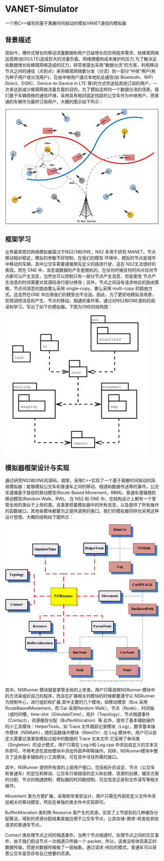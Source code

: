 # VANET-Simulator
一个用C++编写的基于离散时间驱动的模拟VANET通信的模拟器

## 背景描述  
现如今，爆炸式增长的移动流量数据和用户日益增长的应用程序需求，给蜂窝网络运营商(如3G/LTE)造成巨大的流量负载、网络拥塞和成本维护的压力.为了解决这些数据增长给蜂窝网络造成的压力，研究者提出采用“数据分流”的方案，利用移动节点之间的通信（点到点）来将蜂窝网络数分发（分流）到一部分“中继”用户(称为种子用户或分流用户)，在由中继用户通过本地机会通信(如 Bluetooth、WiFi Direct、DSRC、Device-to-Device in LTE 等)的方式传送给其他订阅的用户，一次来达到减少蜂窝网络流量负载的目的。为了模拟这样的一个数据分流的场景，我们基于车辆网络的通信环境，采用具有相对固定线路的公交车作为中继用户，而普通的车辆作为最终订阅用户，大概的图示如下所示：  

![](map.png)  

## 框架学习  
业界最熟悉的网络模拟器莫过于NS2/3和ONE，NS2 多用于研究 MANET，节点移动相对稳定，模拟的参数不好控制，在我们的模型
环境中，模拟的节点是城市中移动的车辆，其中公交车需要遵循预先定义的路径行驶，这在 NS2无法很好的表现。而在 ONE 中，消息或数据的产生是随机的，在任何时候任何时间点任何节点都可以产生消息，当然也可以控制只有一部分节点产生消息，但是更改
节点产生消息的时间需要对其源码进行部分修改；另外，节点之间没有请求响应的路由策略，节点间消息的路由要么采用 single-copy，要么采用 multi-copy 的路由方式。这显然在ONE 中应用我们的模型也不合适。因此，为了更好地模拟该场景，宏观调控消息的产生，节点的移动，相遇的事件等，通过对NS2和ONE源码的阅读和学习，写出了如下的模拟器。下图为ONE的结构图：  

![](/one.PNG)   

## 模拟器框架设计与实现 
通过研究NS2和ONE的源码，框架，采用C++实现了一个基于离散时间驱动的简易模拟器：能够模拟公交车和普通车之间的移动、相遇和数据传送等的事件。公交车遵循基于路径的移动模型(Route-Based  Movement，RBM)，普通车遵循随机移动模型(Random Walk，RW)。 在 NS2 和 ONE 中，在结构设计上都有一个掌管全局的类似于上帝的类。该类掌控着模拟器中的所有信息，以及提供了所有操作的函数接口，其他各模块都要为之提供调用的接口。我们的模拟器同样也采用这种设计思想。大概的结构如下图所示：  

![](simulator.png)   
   
其中，NSRunner 模块就是掌管全局的上帝类，用户只需调用NSRunner 模块中的方法来组织自己的程序，而且在扩展相关的模块的时候都要遵守以 NSRunner 为控制中心，进行组织和扩展.其中主要的几个模块，如移动模型（Bus 采用RouteBasedMovement，而 Car 采用Random  Walk），节点（Node），时间轴（或时间槽，time-slot（SimulateTime），拓扑（Topology），节点相遇事件（Contact），资源缓存分配（BufferAllocation）等.此外，提供了基本辅助操作的小工具模块：HelperTools，如 Trace 文件跟踪记录模块（Log），数学基本操作模块（NSMath），随机函数操作模块（RdmCtr）.在 Log 模块中，用户可以自定义需要记录某些模拟过程中的数据的 Trace 文本文件.它采用了单间类（Singleton）的设计模式，用户只需在 Log.h和 Log.cpp 中添加自定义的文本文件即可，不用考虑在其他模块中添加外部声明等操作。同样，NSRunner模块中整合了这些基本辅助的小工具模块，可在其中寻找所需的接口。  

其中，NSRunner 提供所有类的上层用户接口，包括拓扑的设定、节点（公交车和普通车）的定位和移动、公交车行驶路径的定义和创建、资源的创建、缓存方案的分配、节点的相遇控制、模拟器的时间戳控制、日志信息记录和文件读写等相关操作。  

Movement 类为方便扩展，采用枚举类型设计，用户只需在外部宏定义文件中添加相关的移动模型，然后在单独的类文件中实现即可。  

BufferAllocation 类利用 Resource 类产生的资源，实现了上节提到的几种缓存分配算法，得到的资源分配结果直接应用于公交车节点，让其存储-携带-转发给其他请求的普通车节点。

Contact 类处理节点之间的相遇事件，当两个节点相遇时，处理节点之间的交互事件，由于我们假设节点一次相遇只传输一个 packet，所以，该类没有体现真正的数据传输，而是对数据传输做了一层抽象。通过请求-响应的模式，普通车可以获悉公交车是否存有自己想要的资源。
